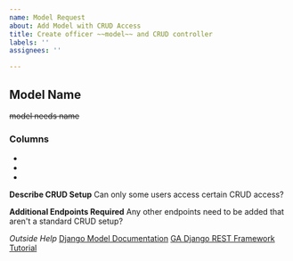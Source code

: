 ```yaml
---
name: Model Request
about: Add Model with CRUD Access
title: Create officer ~~model~~ and CRUD controller
labels: ''
assignees: ''

---
```


## Model Name
~~model needs name~~

### Columns
*
*
*

**Describe CRUD Setup**
Can only some users access certain CRUD access? 

**Additional Endpoints Required**
Any other endpoints need to be added that aren't a standard CRUD setup?

_Outside Help_
[Django Model Documentation](https://docs.djangoproject.com/en/2.1/ref/models/fields/)
[GA Django REST Framework Tutorial](https://git.generalassemb.ly/seir-622/django-rest-framework)
